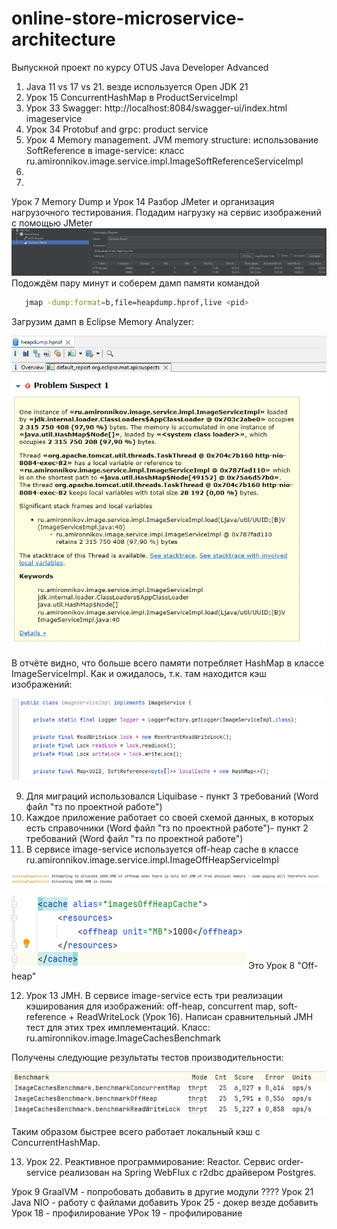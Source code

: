 # online-store-microservice-architecture
Выпускной проект по курсу OTUS Java Developer Advanced

1) Java 11 vs 17 vs 21. везде используется Open JDK 21
2) Урок 15 ConcurrentHashMap в ProductServiceImpl
3) Урок 33 Swagger: http://localhost:8084/swagger-ui/index.html imageservice 
4) Урок 34 Protobuf and grpc: product service
5) Урок 4 Memory management. JVM memory structure: использование SoftReference в image-service: 
класс ru.amironnikov.image.service.impl.ImageSoftReferenceServiceImpl
6) 
7)
Урок 7 Memory Dump и Урок 14 Разбор JMeter и организация нагрузочного тестирования.
Подадим нагрузку на сервис изображений с помощью JMeter
![img_1.png](img_1.png)
Подождём пару минут и соберем дамп памяти командой 
   ```bash
      jmap -dump:format=b,file=heapdump.hprof,live <pid>
   ```
Загрузим дамп в Eclipse Memory Analyzer:

![img.png](img.png)

В отчёте видно, что больше всего памяти потребляет HashMap в классе ImageServiceImpl.
Как и ожидалось, т.к. там находится кэш изображений:

![img_2.png](img_2.png)

9) Для миграций использовался Liquibase - пункт 3 требований (Word файл "тз по проектной работе")
10) Каждое приложение работает со своей схемой данных, в которых есть справочники 
(Word файл "тз по проектной работе")- пункт 2 требований (Word файл "тз по проектной работе")
11) В сервисе image-service используется off-heap cache в классе
ru.amironnikov.image.service.impl.ImageOffHeapServiceImpl


![img_3.png](img_3.png)

![img_4.png](img_4.png)
Это Урок 8 "Off-heap"

12) Урок 13 JMH.
В сервисе image-service есть три реализации кэширования для изображений:
off-heap, concurrent map, soft-reference + ReadWriteLock (Урок 16).
Написан сравнительный JMH тест для этих трех имплементаций.
Класс: ru.amironnikov.image.ImageCachesBenchmark

Получены следующие результаты тестов производительности:

![img_5.png](img_5.png)

Таким образом быстрее всего работает локальный кэш с ConcurrentHashMap.


13) Урок 22. Реактивное программирование: Reactor.
Сервис order-service реализован на Spring WebFlux с r2dbc драйвером Postgres.



Урок 9 GraalVM - попробовать добавить в другие модули ????
Урок 21 Java NIO - работу с файлами добавить
Урок 25 - докер везде добавить
Урок 18 - профилирование
УРок 19 - профилирование